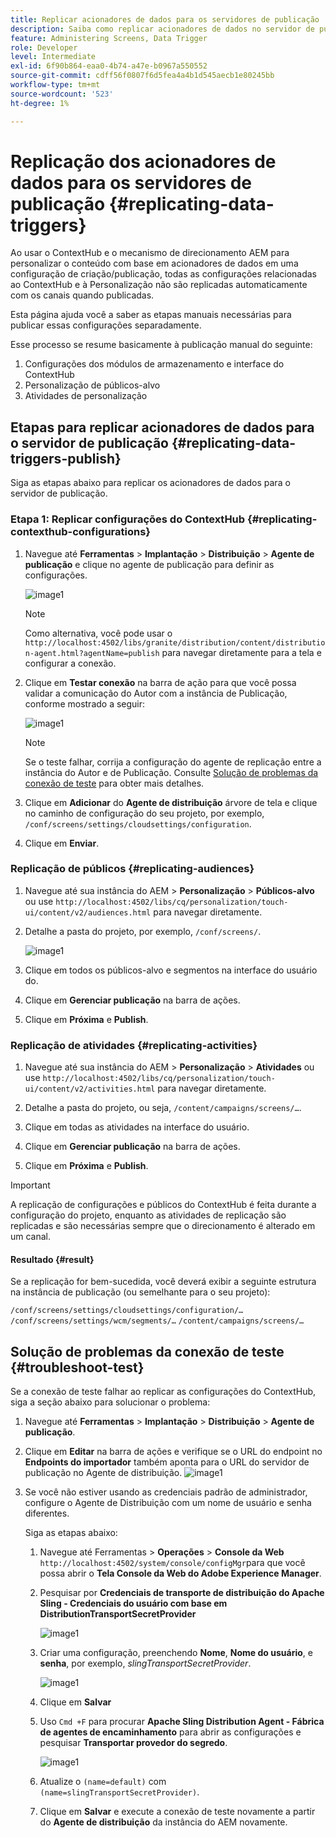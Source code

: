 ```yaml
---
title: Replicar acionadores de dados para os servidores de publicação
description: Saiba como replicar acionadores de dados no servidor de publicação do AEM Screens.
feature: Administering Screens, Data Trigger
role: Developer
level: Intermediate
exl-id: 6f90b864-eaa0-4b74-a47e-b0967a550552
source-git-commit: cdff56f0807f6d5fea4a4b1d545aecb1e80245bb
workflow-type: tm+mt
source-wordcount: '523'
ht-degree: 1%

---
```


# Replicação dos acionadores de dados para os servidores de publicação {#replicating-data-triggers}

Ao usar o ContextHub e o mecanismo de direcionamento AEM para personalizar o conteúdo com base em acionadores de dados em uma configuração de criação/publicação, todas as configurações relacionadas ao ContextHub e à Personalização não são replicadas automaticamente com os canais quando publicadas.

Esta página ajuda você a saber as etapas manuais necessárias para publicar essas configurações separadamente.

Esse processo se resume basicamente à publicação manual do seguinte:

1. Configurações dos módulos de armazenamento e interface do ContextHub
1. Personalização de públicos-alvo
1. Atividades de personalização

## Etapas para replicar acionadores de dados para o servidor de publicação {#replicating-data-triggers-publish}

Siga as etapas abaixo para replicar os acionadores de dados para o servidor de publicação.

### Etapa 1: Replicar configurações do ContextHub {#replicating-contexthub-configurations}

1. Navegue até **Ferramentas** > **Implantação** > **Distribuição** > **Agente de publicação** e clique no agente de publicação para definir as configurações.

   ![image1](/help/user-guide/assets/replicating-triggers/replicating-triggers1.png)

   >[!NOTE]
   >
   >Como alternativa, você pode usar o `http://localhost:4502/libs/granite/distribution/content/distribution-agent.html?agentName=publish` para navegar diretamente para a tela e configurar a conexão.

1. Clique em **Testar conexão** na barra de ação para que você possa validar a comunicação do Autor com a instância de Publicação, conforme mostrado a seguir:

   ![image1](/help/user-guide/assets/replicating-triggers/replicating-triggers2.png)

   >[!NOTE]
   >
   >Se o teste falhar, corrija a configuração do agente de replicação entre a instância do Autor e de Publicação. Consulte [Solução de problemas da conexão de teste](/help/user-guide/replicating-data-triggers.md#troubleshoot-test) para obter mais detalhes.

1. Clique em **Adicionar** do **Agente de distribuição** árvore de tela e clique no caminho de configuração do seu projeto, por exemplo, `/conf/screens/settings/cloudsettings/configuration`.

1. Clique em **Enviar**.

### Replicação de públicos {#replicating-audiences}

1. Navegue até sua instância do AEM > **Personalização** > **Públicos-alvo** ou use `http://localhost:4502/libs/cq/personalization/touch-ui/content/v2/audiences.html` para navegar diretamente.

1. Detalhe a pasta do projeto, por exemplo, `/conf/screens/`.

   ![image1](/help/user-guide/assets/replicating-triggers/replicating-triggers10.png)

1. Clique em todos os públicos-alvo e segmentos na interface do usuário do.

1. Clique em **Gerenciar publicação** na barra de ações.

1. Clique em **Próxima** e **Publish**.

### Replicação de atividades {#replicating-activities}

1. Navegue até sua instância do AEM > **Personalização** > **Atividades** ou use `http://localhost:4502/libs/cq/personalization/touch-ui/content/v2/activities.html` para navegar diretamente.

1. Detalhe a pasta do projeto, ou seja, `/content/campaigns/screens/…`.

1. Clique em todas as atividades na interface do usuário.

1. Clique em **Gerenciar publicação** na barra de ações.

1. Clique em **Próxima** e **Publish**.

>[!IMPORTANT]
>
>A replicação de configurações e públicos do ContextHub é feita durante a configuração do projeto, enquanto as atividades de replicação são replicadas e são necessárias sempre que o direcionamento é alterado em um canal.

#### Resultado {#result}

Se a replicação for bem-sucedida, você deverá exibir a seguinte estrutura na instância de publicação (ou semelhante para o seu projeto):

`/conf/screens/settings/cloudsettings/configuration/…`
`/conf/screens/settings/wcm/segments/…`
`/content/campaigns/screens/…`

## Solução de problemas da conexão de teste {#troubleshoot-test}

Se a conexão de teste falhar ao replicar as configurações do ContextHub, siga a seção abaixo para solucionar o problema:

1. Navegue até **Ferramentas** > **Implantação** > **Distribuição** > **Agente de publicação**.

1. Clique em **Editar** na barra de ações e verifique se o URL do endpoint no **Endpoints do importador** também aponta para o URL do servidor de publicação no Agente de distribuição.
   ![image1](/help/user-guide/assets/replicating-triggers/replicating-triggers9.png)

1. Se você não estiver usando as credenciais padrão de administrador, configure o Agente de Distribuição com um nome de usuário e senha diferentes.

   Siga as etapas abaixo:

   1. Navegue até Ferramentas > **Operações** > **Console da Web** `http://localhost:4502/system/console/configMgr`para que você possa abrir o **Tela Console da Web do Adobe Experience Manager**.
   1. Pesquisar por **Credenciais de transporte de distribuição do Apache Sling - Credenciais do usuário com base em DistributionTransportSecretProvider**

      ![image1](/help/user-guide/assets/replicating-triggers/replicating-triggers6.png)

   1. Criar uma configuração, preenchendo **Nome**, **Nome do usuário**, e **senha**, por exemplo, *slingTransportSecretProvider*.

      ![image1](/help/user-guide/assets/replicating-triggers/replicating-triggers7.png)

   1. Clique em **Salvar**
   1. Uso `Cmd +F` para procurar **Apache Sling Distribution Agent - Fábrica de agentes de encaminhamento** para abrir as configurações e pesquisar **Transportar provedor do segredo**.

      ![image1](/help/user-guide/assets/replicating-triggers/replicating-triggers8.png)

   1. Atualize o `(name=default)` com `(name=slingTransportSecretProvider)`.
   1. Clique em **Salvar** e execute a conexão de teste novamente a partir do **Agente de distribuição** da instância do AEM novamente.
